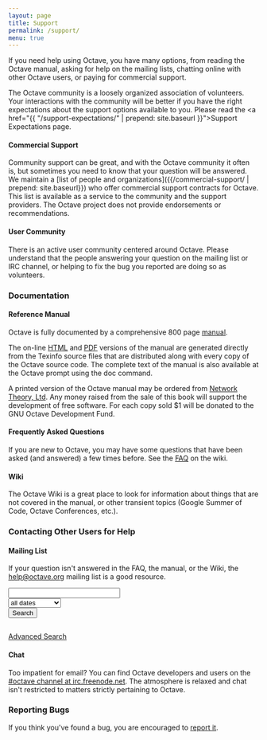 ```yaml
---
layout: page
title: Support
permalink: /support/
menu: true
---
```


If you need help using Octave, you have many options, from reading the Octave manual, asking for help on the mailing lists, chatting online with other Octave users, or paying for commercial support.

<div class="panel callout">

The Octave community is a loosely organized association of volunteers. Your interactions with the community will be better if you have the right expectations about the support options available to you. Please read the <a href="{{ "/support-expectations/" | prepend: site.baseurl }}">Support Expectations</a> page.

</div>

#### Commercial Support

Community support can be great, and with the Octave community it often is, but sometimes you need to know that your question will be answered. We maintain a [list of people and organizations]({{/commercial-support/ | prepend: site.baseurl}}) who offer commercial support contracts for Octave. This list is available as a service to the community and the support providers. The Octave project does not provide endorsements or recommendations.

#### User Community

There is an active user community centered around Octave. Please understand that the people answering your question on the mailing list or IRC channel, or helping to fix the bug you reported are doing so as volunteers.

### Documentation

#### Reference Manual

Octave is fully documented by a comprehensive 800 page [manual]({{site.docs_url}}).

The on-line [HTML](http://www.gnu.org/software/octave/doc/interpreter/index.html) and [PDF](http://www.gnu.org/software/octave/octave.pdf) versions of the manual are generated directly from the Texinfo source files that are distributed along with every copy of the Octave source code. The complete text of the manual is also available at the Octave prompt using the doc command.

A printed version of the Octave manual may be ordered from [Network Theory, Ltd](http://www.network-theory.co.uk/octave/manual). Any money raised from the sale of this book will support the development of free software. For each copy sold $1 will be donated to the GNU Octave Development Fund.

#### Frequently Asked Questions

If you are new to Octave, you may have some questions that have been asked (and answered) a few times before. See the [FAQ](http://www.octave.org/wiki/FAQ) on the wiki.

#### Wiki

The Octave Wiki is a great place to look for information about things that are not covered in the manual, or other transient topics (Google Summer of Code, Octave Conferences, etc.).

### Contacting Other Users for Help

#### Mailing List

If your question isn't answered in the FAQ, the manual, or the Wiki, the [help@octave.org](https://lists.gnu.org/mailman/listinfo/help-octave) mailing list is a good resource.

<div class="row">
<div class="columns medium-8">
<form action="http://octave.1599824.n4.nabble.com/template/NamlServlet.jtp"><input name="macro" value="search_page" type="hidden">
<input name="node" value="1599825" type="hidden">
<div class="row collapse">
<div class="columns small-7">
<input id="query" name="query" size="25">
</div>
<div class="columns small-3">
<select name="days">
<option value="0" selected="">all dates</option>
<option value="1">past 24 hours</option>
<option value="7">past week</option>
<option value="30">past month</option>
<option value="90">past 3 months</option>
<option value="180">past 6 months</option>
<option value="365">past year</option>
</select>
</div>
<div class="columns small-2">
<input class="button postfix" value="Search" type="submit">
</div>
</div>

</form>
</div>
</div>

[Advanced Search](http://octave.1599824.n4.nabble.com/template/NamlServlet.jtp?macro=adv_search_page&node=1599825)

#### Chat

Too impatient for email? You can find Octave developers and users on the [#octave channel at irc.freenode.net](http://webchat.freenode.net/?channels=octave&uio=MT1mYWxzZSYyPXRydWUmMTI9dHJ1ZQda). The atmosphere is relaxed and chat isn't restricted to matters strictly pertaining to Octave.

### Reporting Bugs

If you think you've found a bug, you are encouraged to [report it](http://www.gnu.org/software/octave/bugs.html).
